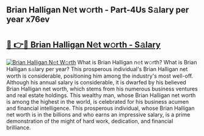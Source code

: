 ## Brian Halligan N𝚎t w𝚘rth - Part-4Us S𝚊lary per year x76ev

# <h2><a href="http://gc4gmf.nevu.top/?p=Brian+Halligan">🔗 👉🔴 Brian Halligan N𝚎t w𝚘rth - S𝚊lary</a></h2>

[![Brian Halligan N𝚎t W𝚘rth](https://i.imgur.com/Oavwk0R.jpeg)](http://gc4gmf.nevu.top/?p=Brian+Halligan)
What is Brian Halligan n𝚎t w𝚘rth? What is Brian Halligan s𝚊lary per year?
This prosperous individual's Brian Halligan net worth is considerable, positioning him among the industry's most well-off. Although his annual salary is considerable, it is dwarfed by his believed Brian Halligan net worth, which stems from his numerous business ventures and real estate holdings. This wealthy man, whose Brian Halligan net worth is among the highest in the world, is celebrated for his business acumen and financial intelligence. This prosperous individual, whose Brian Halligan net worth is in the billions and who earns an impressive salary, is a prime demonstration of the might of hard work, dedication, and financial brilliance.
